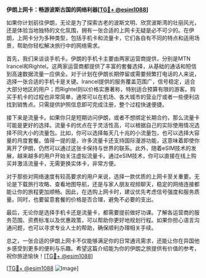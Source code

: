 **伊朗上网卡：畅游波斯古国的网络利器[[TG💪+ @esim1088](https://t.me/s/esim1088)]**

如果你计划前往伊朗，无论是为了探索古老的波斯文明、欣赏波斯湾的壮丽风光，还是体验当地独特的文化氛围，拥有一张合适的上网卡无疑是必不可少的。在伊朗，上网卡分为多种类型，包括手机卡和流量卡，它们各自有不同的特点和适用场景，帮助你轻松解决旅行中的网络需求。

首先，我们来谈谈手机卡。伊朗的手机卡主要由两家运营商提供，分别是MTN Irancel和Rightel。这两家运营商都提供了丰富的套餐选择，从基础的通话和短信到高速数据流量一应俱全。对于计划在伊朗长期停留或需要频繁打电话的人来说，选择一张合适的手机卡是关键。Irancel提供的服务覆盖范围广，信号稳定，适合大部分地区的用户；而Rightel则以价格实惠著称，特别适合预算有限的游客。购买手机卡的过程也非常简单，通常可以在机场、各大城市的营业厅或者一些便利店找到销售点。只需提供护照信息即可完成注册，整个过程快速便捷。

接下来是流量卡。如果你只是短期访问伊朗，或者不想绑定长期合约，那么流量卡可能是更好的选择。流量卡的优点在于灵活性高，可以根据自己的实际使用情况选择不同大小的流量包。比如，你可以选择每天几十兆的小流量包，也可以选择大容量的月度套餐。值得一提的是，许多流量卡还支持国际漫游功能，这意味着即使你离开了伊朗，仍然可以通过这张卡保持与世界的联系。此外，随着eSIM技术的发展，越来越多的用户开始关注虚拟流量卡。通过eSIM技术，你可以直接在线上购买并激活流量卡，无需更换实体卡，非常方便。

对于那些对网络速度有较高要求的用户来说，选择一款优质的上网卡至关重要。无论是下载旅行攻略、查看地图导航，还是与家人朋友视频聊天，稳定的网络连接都能让你的旅程更加顺畅。因此，在选购上网卡时，建议优先考虑信号强度和服务质量。同时，也要留意套餐的价格是否合理，避免不必要的支出。

最后，无论你是选择手机卡还是流量卡，都需要提前做好功课。了解各运营商的服务范围、资费标准以及优惠政策，可以帮助你更好地规划行程。如果你担心语言沟通问题，也可以寻求专业人士的帮助，确保顺利办理相关手续。

总之，一张合适的伊朗上网卡不仅能够满足你的日常通讯需求，还能让你在异国他乡感受到更多的便利与乐趣。希望这篇介绍能为你的伊朗之旅提供有价值的参考，祝你旅途愉快！[[TG💪+ @esim1088](https://t.me/s/esim1088)]

[[TG💪+ @esim1088](https://t.me/s/esim1088) ![Image](https://i.postimg.cc/4NQfJmqS/Snipaste-2025-05-13-00-14-12.png)]